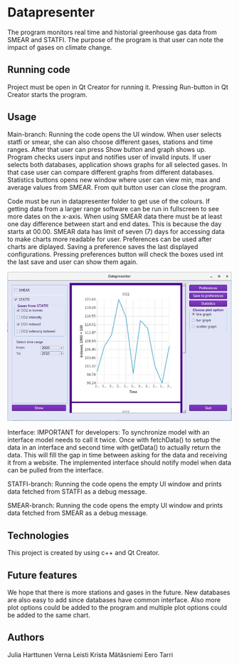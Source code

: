 # Datapresenter

The program monitors real time and historial greenhouse gas data from SMEAR and STATFI. The purpose of the program is that user can note the impact of gases on climate change.

## Running code

Project must be open in Qt Creator for running it. Pressing Run-button in Qt Creator starts the program. 


## Usage

Main-branch:
Running the code opens the UI window. When user selects statfi or smear, she can also choose different gases, stations and time ranges. After that user can press Show button and graph shows up. Program checks users input and notifies user of invalid inputs. If user selects both databases, application shows graphs for all selected gases. In that case user can compare different graphs from different databases. Statistics buttons opens new window where user can view min, max and average values from SMEAR. From quit button user can close the program.

Code must be run in datapresenter folder to get use of the colours. 
If getting data from a larger range software can be run in fullscreen to see more dates on the x-axis.
When using SMEAR data there must be at least one day difference between start and end dates. This is because the day starts at 00.00.
SMEAR data has limit of seven (7) days for accessing data to make charts more readable for user.
Preferences can be used after charts are diplayed. Saving a preference saves the last displayed configurations. Pressing preferences button will check the boxes used int the last save and user can show them again.

![Alt text](https://github.com/eerotarri/DataPresenter/blob/main/demo.jpg?raw=true)

Interface:
IMPORTANT for developers:
To synchronize model with an interface model needs to call it twice. Once with fetchData() to setup the data in an interface and second time with getData() to actually return the data. This will fill the gap in time between asking for the data and receiving it from a website. The implemented interface should notify model when data can be pulled from the interface.

STATFI-branch:
Running the code opens the empty UI window and prints data fetched from STATFI as a debug message.

SMEAR-branch:
Running the code opens the empty UI window and prints data fetched from SMEAR as a debug message.


## Technologies

This project is created by using c++ and Qt Creator.

## Future features

We hope that there is more stations and gases in the future. New databases are also easy to add since databases have common interface. Also more plot options could be added to the program and multiple plot options could be added to the same chart.

## Authors

Julia Harttunen
Verna Leisti
Krista Mätäsniemi
Eero Tarri


